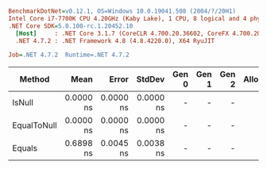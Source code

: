``` ini

BenchmarkDotNet=v0.12.1, OS=Windows 10.0.19041.508 (2004/?/20H1)
Intel Core i7-7700K CPU 4.20GHz (Kaby Lake), 1 CPU, 8 logical and 4 physical cores
.NET Core SDK=5.0.100-rc.1.20452.10
  [Host]     : .NET Core 3.1.7 (CoreCLR 4.700.20.36602, CoreFX 4.700.20.37001), X64 RyuJIT
  .NET 4.7.2 : .NET Framework 4.8 (4.8.4220.0), X64 RyuJIT

Job=.NET 4.7.2  Runtime=.NET 4.7.2  

```
|      Method |      Mean |     Error |    StdDev | Gen 0 | Gen 1 | Gen 2 | Allocated |
|------------ |----------:|----------:|----------:|------:|------:|------:|----------:|
|      IsNull | 0.0000 ns | 0.0000 ns | 0.0000 ns |     - |     - |     - |         - |
| EqualToNull | 0.0000 ns | 0.0000 ns | 0.0000 ns |     - |     - |     - |         - |
|      Equals | 0.6898 ns | 0.0045 ns | 0.0038 ns |     - |     - |     - |         - |
